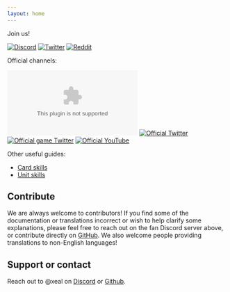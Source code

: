 ```yaml
---
layout: home
---
```


Join us!

[![Discord](https://badgen.net/discord/online-members/MK9RDCG)](https://discord.gg/MK9RDCG)
[![Twitter](https://badgen.net/twitter/follow/relightsEN)](https://twitter.com/relightsEN)
[![Reddit](https://badgen.net/reddit/subscribers/r/LapisReLights)](https://reddit.com/r/LapisReLights)
<!-- [![Fandom](https://badgen.net/badge/icon/fandom/pink?icon=chrome&label=Lapis+Re%3ALiGHTs+Wiki)](https://lapis-relights.fandom.com/wiki/Lapis_Re:Lights_Wiki) -->

Official channels:

[![Official site](https://badgen.net/badge/icon/lapisrelights.com?icon=chrome&label=official+site)](https://www.lapisrelights.com)
[![Official Twitter](https://badgen.net/twitter/follow/lapisrelights)](https://twitter.com/lapisrelights)
[![Official game Twitter](https://badgen.net/twitter/follow/lapi_staff)](https://twitter.com/lapi_staff)
[![Official YouTube](https://badgen.net/badge/icon/YouTube/red?icon=peertube&label=ラピスリライツ公式チャンネル)](https://www.youtube.com/channel/UCbia-gfyNViX55iSBIP5M4Q)

Other useful guides:

- [Card skills](https://docs.google.com/document/d/1-O9O_rimeYmnmiHeOz1Nv0c18emhucS2PDt5MMgTQxc)
- [Unit skills](https://docs.google.com/document/d/1-eponAh9YcRvWfUJBClvhbDotbv0cSnuXYh4sf4VvrA)

## Contribute

We are always welcome to contributors! If you find some of the documentation or
translations incorrect or wish to help clarify some explanations, please feel
free to reach out on the fan Discord server above, or contribute directly on
[GitHub](https://github.com/xeals/lapilai). We also welcome people providing
translations to non-English languages!

## Support or contact

Reach out to @xeal on [Discord](https://discordapp.com/users/196091333658542080)
or [Github](https://github.com/xeals).
